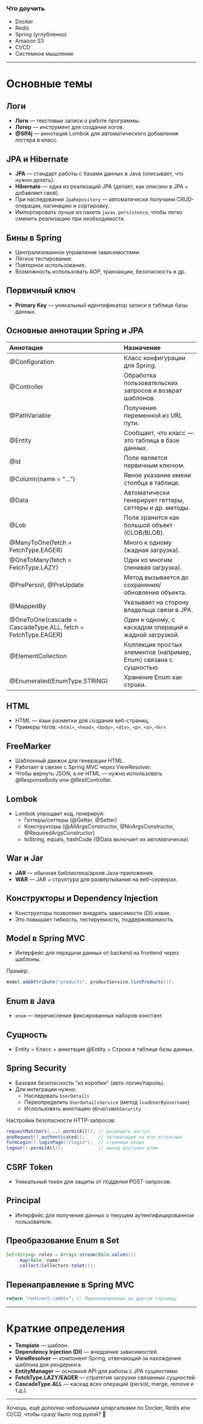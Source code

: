 ### Что доучить
- Docker
- Redis
- Spring (углубленно)
- Amazon S3
- CI/CD
- Системное мышление

---

# Основные темы

## Логи
- **Логи** — текстовые записи о работе программы.
- **Логер** — инструмент для создания логов.
- **@Slf4j** — аннотация Lombok для автоматического добавления логгера в класс.

## JPA и Hibernate
- **JPA** — стандарт работы с базами данных в Java (описывает, что нужно делать).
- **Hibernate** — одна из реализаций JPA (делает, как описано в JPA + добавляет своё).
- При наследовании `JpaRepository` — автоматически получаем CRUD-операции, пагинацию и сортировку.
- Импортировать лучше из пакета `javax.persistence`, чтобы легко сменить реализацию при необходимости.

## Бины в Spring
- Централизованное управление зависимостями.
- Лёгкое тестирование.
- Повторное использование.
- Возможность использовать AOP, транзакции, безопасность и др.

## Первичный ключ
- **Primary Key** — уникальный идентификатор записи в таблице базы данных.

## Основные аннотации Spring и JPA

| Аннотация | Назначение |
|:----------|:-----------|
| @Configuration | Класс конфигурации для Spring. |
| @Controller | Обработка пользовательских запросов и возврат шаблонов. |
| @PathVariable | Получение переменной из URL пути. |
| @Entity | Сообщает, что класс — это таблица в базе данных. |
| @Id | Поле является первичным ключом. |
| @Column(name = "...") | Явное указание имени столбца в таблице. |
| @Data | Автоматически генерирует геттеры, сеттеры и др. методы. |
| @Lob | Поле хранится как большой объект (CLOB/BLOB). |
| @ManyToOne(fetch = FetchType.EAGER) | Много к одному (жадная загрузка). |
| @OneToMany(fetch = FetchType.LAZY) | Один ко многим (ленивая загрузка). |
| @PrePersist, @PreUpdate | Метод вызывается до сохранения/обновления объекта. |
| @MappedBy | Указывает на сторону владельца связи в JPA. |
| @OneToOne(cascade = CascadeType.ALL, fetch = FetchType.EAGER) | Один к одному, с каскадом операций и жадной загрузкой. |
| @ElementCollection | Коллекция простых элементов (например, Enum) связана с сущностью. |
| @Enumerated(EnumType.STRING) | Хранение Enum как строки. |

## HTML
- HTML — язык разметки для создания веб-страниц.
- Примеры тегов: `<html>`, `<head>`, `<body>`, `<div>`, `<p>`, `<a>`, `<hr>`.

## FreeMarker
- Шаблонный движок для генерации HTML.
- Работает в связке с Spring MVC через ViewResolver.
- Чтобы вернуть JSON, а не HTML — нужно использовать @ResponseBody или @RestController.

## Lombok
- Lombok упрощает код, генерируя:
    - Геттеры/сеттеры (@Getter, @Setter)
    - Конструкторы (@AllArgsConstructor, @NoArgsConstructor, @RequiredArgsConstructor)
    - toString, equals, hashCode (@Data включает их автоматически)

## War и Jar
- **JAR** — обычная библиотека/архив Java-приложения.
- **WAR** — JAR + структура для развёртывания на веб-серверах.

## Конструкторы и Dependency Injection
- Конструкторы позволяют внедрять зависимости (DI) извне.
- Это повышает гибкость, тестируемость, поддерживаемость.

## Model в Spring MVC
- Интерфейс для передачи данных от backend на frontend через шаблоны.

Пример:
```java
model.addAttribute("products", productService.listProducts());
```

## Enum в Java
- `enum` — перечисление фиксированных наборов констант.

## Сущность
- Entity = Класс + аннотация @Entity = Строка в таблице базы данных.

## Spring Security
- Базовая безопасность "из коробки" (авто-логин/пароль).
- Для интеграции нужно:
    - Наследовать `UserDetails`
    - Переопределить `UserDetailsService` (метод `loadUserByUsername`)
    - Использовать аннотацию `@EnableWebSecurity`

Настройки безопасности HTTP-запросов:
```java
requestMatchers(...).permitAll(); // разрешить доступ
anyRequest().authenticated();     // авторизация на все остальные
formLogin().loginPage("/login");  // страница входа
logout().permitAll();             // выход доступен всем
```

## CSRF Token
- Уникальный токен для защиты от подделки POST-запросов.

## Principal
- Интерфейс для получения данных о текущем аутентифицированном пользователе.

## Преобразование Enum в Set<String>
```java
Set<String> roles = Arrays.stream(Role.values())
    .map(Role::name)
    .collect(Collectors.toSet());
```

## Перенаправление в Spring MVC
```java
return "redirect:/admin"; // Перенаправление на другую страницу
```

---

# Краткие определения
- **Template** — шаблон.
- **Dependency Injection (DI)** — внедрение зависимостей.
- **ViewResolver** — компонент Spring, отвечающий за нахождение шаблона для рендеринга.
- **EntityManager** — основной API для работы с JPA сущностями.
- **FetchType.LAZY/EAGER** — стратегия загрузки связанных сущностей.
- **CascadeType.ALL** — каскад всех операций (persist, merge, remove и т.д.).

---

Хочешь, ещё дополню небольшими шпаргалками по Docker, Redis или CI/CD, чтобы сразу было под рукой? 🚀